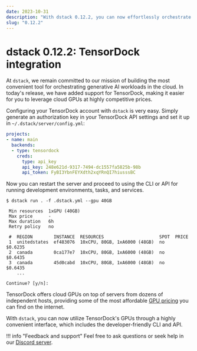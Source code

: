 ```yaml
---
date: 2023-10-31
description: "With dstack 0.12.2, you can now effortlessly orchestrate TensorDock's cloud GPUs, leveraging their highly competitive pricing."
slug: "0.12.2"
---
```


# dstack 0.12.2: TensorDock integration 

At `dstack`, we remain committed to our mission of building the most convenient tool for orchestrating generative AI
workloads in the cloud. In today's release, we have added support for TensorDock, making it easier for you to leverage
cloud GPUs at highly competitive prices.

<!-- more -->

Configuring your TensorDock account with `dstack` is very easy. Simply generate an authorization key in your TensorDock
API settings and set it up in `~/.dstack/server/config.yml`:

<div editor-title="~/.dstack/server/config.yml">

```yaml
projects:
- name: main
  backends:
  - type: tensordock
    creds:
      type: api_key
      api_key: 248e621d-9317-7494-dc1557fa5825b-98b
      api_token: FyBI3YbnFEYXdth2xqYRnQI7hiusssBC
```

</div>

Now you can restart the server and proceed to using the CLI or API for running development environments, tasks, and services.

<div class="termy">

```shell
$ dstack run . -f .dstack.yml --gpu 40GB

 Min resources  1xGPU (40GB)
 Max price      -
 Max duration   6h
 Retry policy   no

 #  REGION        INSTANCE  RESOURCES                     SPOT  PRICE
 1  unitedstates  ef483076  10xCPU, 80GB, 1xA6000 (48GB)  no    $0.6235
 2  canada        0ca177e7  10xCPU, 80GB, 1xA6000 (48GB)  no    $0.6435
 3  canada        45d0cabd  10xCPU, 80GB, 1xA6000 (48GB)  no    $0.6435
    ...

Continue? [y/n]:
```

</div>

TensorDock offers cloud GPUs on top of servers from dozens of independent hosts, providing some of the most affordable
[GPU pricing](https://tensordock.com/product-marketplace) you can find on the internet.

With `dstack`, you can now utilize TensorDock's GPUs through a highly convenient interface, which includes the
developer-friendly CLI and API.

!!! info "Feedback and support"
    Feel free to ask questions or seek help in our 
    [Discord server](https://discord.gg/u8SmfwPpMd).
